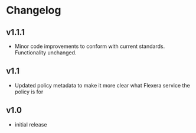# Changelog

## v1.1.1

- Minor code improvements to conform with current standards. Functionality unchanged.

## v1.1

- Updated policy metadata to make it more clear what Flexera service the policy is for

## v1.0

- initial release
